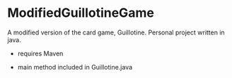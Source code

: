 # ModifiedGuillotineGame
A modified version of the card game, Guillotine. Personal project written in java. 

- requires Maven

- main method included in Guillotine.java
